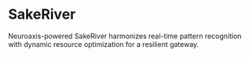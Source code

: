 # SakeRiver
Neuroaxis-powered SakeRiver harmonizes real-time pattern recognition with dynamic resource optimization for a resilient gateway.
